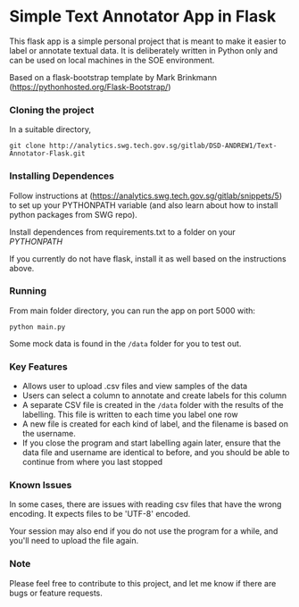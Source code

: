 # Simple Text Annotator App in Flask

This flask app is a simple personal project that is meant to make it easier to label or annotate textual data. It is deliberately written in Python only and can be used on local machines in the SOE environment.

Based on a flask-bootstrap template by Mark Brinkmann (https://pythonhosted.org/Flask-Bootstrap/)

### Cloning the project

In a suitable directory, 
```
git clone http://analytics.swg.tech.gov.sg/gitlab/DSD-ANDREW1/Text-Annotator-Flask.git
```

### Installing Dependences

Follow instructions at (https://analytics.swg.tech.gov.sg/gitlab/snippets/5) to set up your PYTHONPATH variable (and also learn about how to install python packages from SWG repo).

Install dependences from requirements.txt to a folder on your *PYTHONPATH*

If you currently do not have flask, install it as well based on the instructions above.

### Running

From main folder directory, you can run the app on port 5000 with:

```python main.py```

Some mock data is found in the ```/data``` folder for you to test out.

### Key Features

- Allows user to upload .csv files and view samples of the data
- Users can select a column to annotate and create labels for this column
- A separate CSV file is created in the ```/data``` folder with the results of the labelling. This file is written to each time you label one row
- A new file is created for each kind of label, and the filename is based on the username.
- If you close the program and start labelling again later, ensure that the data file and username are identical to before, and you should be able to continue from where you last stopped


### Known Issues

In some cases, there are issues with reading csv files that have the wrong encoding. It expects files to be 'UTF-8' encoded.

Your session may also end if you do not use the program for a while, and you'll need to upload the file again.

### Note

Please feel free to contribute to this project, and let me know if there are bugs or feature requests.